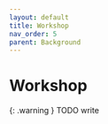 ```yaml
---
layout: default
title: Workshop
nav_order: 5
parent: Background
---
```


# Workshop

{: .warning }
TODO write
